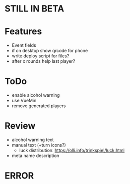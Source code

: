 # STILL IN BETA

# Features
- Event fields
- if on desktop show qrcode for phone
- write deploy script for files?
- after x rounds help last player?

# ToDo
- enable alcohol warning
- use VueMin
- remove generated players

# Review
- alcohol warning text
- manual text (+turn icons?)
  - luck distribution: https://olli.info/trinkspiel/luck.html
- meta name description

# ERROR
